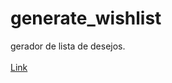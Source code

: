 # generate_wishlist
gerador de lista de desejos.<br>
<br>
[Link](https://shadowruge.github.io/generate_wishlist/index.html)
